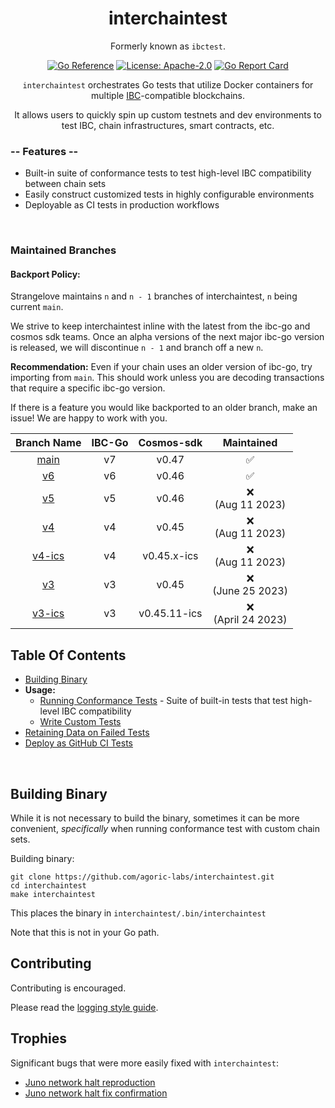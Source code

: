 <div align="center">
<h1>interchaintest</h1>

Formerly known as `ibctest`.

[![Go Reference](https://pkg.go.dev/badge/github.com/agoric-labs/interchaintest@main.svg)](https://pkg.go.dev/github.com/agoric-labs/interchaintest@main)
[![License: Apache-2.0](https://img.shields.io/github/license/strangelove-ventures/interchaintest.svg?style=flat-square)](https://github.com/agoric-labs/interchaintest/blob/main/create-test-readme/LICENSE)
[![Go Report Card](https://goreportcard.com/badge/github.com/agoric-labs/interchaintest)](https://goreportcard.com/report/github.com/agoric-labs/interchaintest)



`interchaintest` orchestrates Go tests that utilize Docker containers for multiple
[IBC](https://docs.cosmos.network/master/ibc/overview.html)-compatible blockchains.

It allows users to quickly spin up custom testnets and dev environments to test IBC, chain infrastructures, smart contracts, etc.
</div>

### -- Features --

- Built-in suite of conformance tests to test high-level IBC compatibility between chain sets
- Easily construct customized tests in highly configurable environments
- Deployable as CI tests in production workflows

<br>

### Maintained Branches

#### Backport Policy:
Strangelove maintains `n` and `n - 1` branches of interchaintest, `n` being current `main`.

We strive to keep interchaintest inline with the latest from the ibc-go and cosmos sdk teams. Once an alpha versions of the next major ibc-go version is released, we will discontinue `n - 1` and branch off a new `n`.

**Recommendation:** Even if your chain uses an older version of ibc-go, try importing from `main`. This should work unless you are decoding transactions that require a specific ibc-go version.

If there is a feature you would like backported to an older branch, make an issue! We are happy to work with you. 

|                                **Branch Name**                               | **IBC-Go** | **Cosmos-sdk** |    **Maintained**   |
|:----------------------------------------------------------------------------:|:----------:|:--------------:|:-------------------:|
|     [main](https://github.com/agoric-labs/interchaintest)           |     v7     |      v0.47     |         ✅          |
|     [v6](https://github.com/agoric-labs/interchaintest/tree/v6)     |     v6     |      v0.46     |         ✅          |
|     [v5](https://github.com/agoric-labs/interchaintest/tree/v5)     |     v5     |      v0.46     |❌<br>(Aug 11 2023)  |
|     [v4](https://github.com/agoric-labs/interchaintest/tree/v4)     |     v4     |      v0.45     |❌<br>(Aug 11 2023)  |
| [v4-ics](https://github.com/agoric-labs/interchaintest/tree/v4-ics) |     v4     |   v0.45.x-ics  |❌<br>(Aug 11 2023)  |
|     [v3](https://github.com/agoric-labs/interchaintest/tree/v3)     |     v3     |      v0.45     |❌<br>(June 25 2023) |
| [v3-ics](https://github.com/agoric-labs/interchaintest/tree/v3-ics) |     v3     |  v0.45.11-ics  |❌<br>(April 24 2023)|

## Table Of Contents
- [Building Binary](#building-binary)
- **Usage:**
    - [Running Conformance Tests](./docs/conformanceTests.md) - Suite of built-in tests that test high-level IBC compatibility
    - [Write Custom Tests](./docs/writeCustomTests.md)
- [Retaining Data on Failed Tests](./docs/retainingDataOnFailedTests.md)
- [Deploy as GitHub CI Tests](./docs/ciTests.md)


<br>


## Building Binary

While it is not necessary to build the binary, sometimes it can be more convenient, *specifically* when running conformance test with custom chain sets. 

Building binary:
```shell
git clone https://github.com/agoric-labs/interchaintest.git
cd interchaintest
make interchaintest
```

This places the binary in `interchaintest/.bin/interchaintest`

Note that this is not in your Go path.


## Contributing

Contributing is encouraged.

Please read the [logging style guide](./docs/logging.md).

## Trophies

Significant bugs that were more easily fixed with `interchaintest`:

- [Juno network halt reproduction](https://github.com/agoric-labs/interchaintest/pull/7)
- [Juno network halt fix confirmation](https://github.com/agoric-labs/interchaintest/pull/8)